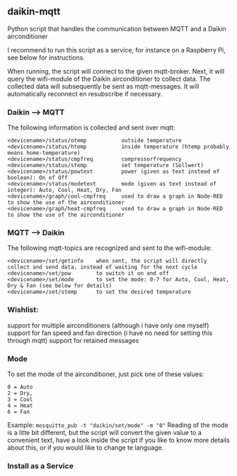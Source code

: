 ## daikin-mqtt
Python script that handles the communication between MQTT and a Daikin airconditioner

I recommend to run this script as a service, for instance on a Raspberry Pi, see below for instructions.

When running, the script will connect to the given mqtt-broker. Next, it will query the wifi-module of the Daikin airconditioner to collect data. The collected data will subsequently be sent as mqtt-messages. It will automatically reconnect en resubscribe if necessary.

### Daikin --> MQTT
The following information is collected and sent over mqtt:
```
<devicename>/status/otemp           outside temperature
<devicename>/status/htemp           inside temperature (htemp probably means home-temperature)
<devicename>/status/cmpfreq         compressorfrequency
<devicename>/status/stemp           set temperature (Sollwert)
<devicename>/status/powtext         power (given as text instead of boolean): On of Off
<devicename>/status/modetext        mode (given as text instead of integer): Auto, Cool, Heat, Dry, Fan
<devicename>/graph/cool-cmpfreq		used to draw a graph in Node-RED to show the use of the airconditioner
<devicename>/graph/heat-cmpfreq		used to draw a graph in Node-RED to show the use of the airconditioner
```

### MQTT --> Daikin
The following mqtt-topics are recognized and sent to the wifi-module:
```
<devicename>/set/getinfo    when sent, the script will directly collect and send data, instead of waiting for the next cycle
<devicename>/set/pow        to switch it on and off
<devicename>/set/mode       to set the mode: 0-7 for Auto, Cool, Heat, Dry & Fan (see below for details)
<devicename>/set/stemp      to set the desired temperature
```

### Wishlist:
support for multiple airconditioners (although i have only one myself) 
support for fan speed and fan direction (i have no need for setting this through mqtt)
support for retained messages

### Mode
To set the mode of the airconditioner, just pick one of these values:
```
0 = Auto
2 = Dry, 
3 = Cool
4 = Heat
6 = Fan
```
Example: `mosquitto_pub -t "daikin/set/mode" -m "0"`
Reading of the mode is a litte bit different, but the script will convert the given value to a convenient text, have a look inside the script if you like to know more details about this, or if you would like to change te language.

### Install as a Service

